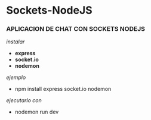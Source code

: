 # Sockets-NodeJS

### APLICACION DE CHAT CON SOCKETS NODEJS

_instalar_

- **express**
- **socket.io**
- **nodemon**

_ejemplo_
- npm install express socket.io nodemon

_ejecutarlo con_
- nodemon run dev
